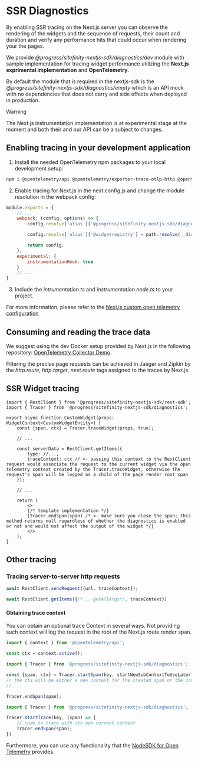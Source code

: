 # SSR Diagnostics

By enabling SSR tracing on the Next.js server you can observe the rendering of the widgets and the sequence of requests, their count and duration and verify any performance hits that could occur when rendering your the pages.

We provide _@progress/sitefinity-nextjs-sdk/diagnostics/dev_ module with sample implementation for tracing widget performance utilizing the **Next.js exprimental implementation** and **OpenTelemetry**.

By default the module that is required in the nextjs-sdk is the _@progress/sitefinity-nextjs-sdk/diagnostics/empty_ which is an API mock with no dependencies that does not carry and side effects when deployed in production.

> [!WARNING]
> The Next.js instrumentation implementation is at experimental stage at the moment and both their and our API can be a subject to changes.

## Enabling tracing in your development application

1. Install the needed OpenTelemetry npm packages to your local development setup:

```bash
npm i @opentelemetry/api @opentelemetry/exporter-trace-otlp-http @opentelemetry/resources @opentelemetry/sdk-node @opentelemetry/sdk-trace-node @opentelemetry/semantic-conventions --save-dev
```

2. Enable tracing for Next.js in the next.config.js and change the module resolution in the webpack config:
```js
module.exports = {
    // ...
    webpack: (config, options) => {
        config.resolve['alias']['@progress/sitefinity-nextjs-sdk/diagnostics/empty'] = '@progress/sitefinity-nextjs-sdk/diagnostics/dev';

        config.resolve['alias']['@widgetregistry'] = path.resolve(__dirname, 'src/app/widget-registry'); // <- this should be present by default in your project

        return config;
    },
    experimental: {
        instrumentationHook: true
    }
    // ...
}
```

3. Include the _intrumentation.ts_ and _instrumentation.node.ts_ to your project.

For more information, please refer to the [Nexj.js custom open telemetry configuration](https://nextjs.org/docs/pages/building-your-application/optimizing/open-telemetry#manual-opentelemetry-configuration)

## Consuming and reading the trace data

We suggest using the dev Docker setup provided by Next.js in the following repository: [OpenTelemetry Collector Demo](https://github.com/vercel/opentelemetry-collector-dev-setup).

Filtering the precise page requests can be achieved in Jaeger and Zipkin by the _http.route_, _http.target_, _next.route_ tags assigned to the traces by Next.js.


## SSR Widget tracing

```tsx
import { RestClient } from '@progress/sitefinity-nextjs-sdk/rest-sdk';
import { Tracer } from '@progress/sitefinity-nextjs-sdk/diagnostics';

export async function CustomWidget(props: WidgetContext<CustomWidgetEntity>) {
    const {span, ctx} = Tracer.traceWidget(props, true);

    // ...

    const serverData = RestClient.getItems({
        type: //...,
        traceContext: ctx // <- passing this context to the RestClient request would associate the request to the current widget via the open telemetry context created by the Tracer.traceWidget, otherwise the request's span will be logged as a child of the page render root span
    });

    // ...

    return (
        <>
        {/* template implementation */}
        {Tracer.endSpan(span) /* <- make sure you close the span; this method returns null regardless of whether the diagnostics is enabled or not and would not affect the output of the widget */}
        </>
    );
}
```

## Other tracing

### Tracing server-to-server http requests



```ts
await RestClient.sendRequest({url, traceContext});

await RestClient.getItems({/*... getAllArgs*/, traceContext})
```

#### Obtaining trace context
You can obtain an optional trace Context in several ways. Not providing such context will log the request in the root of the Next.js route render span.

```ts
import { context } from '@opentelemetry/api';

const ctx = context.active();
```

```ts
import { Tracer } from '@progress/sitefinity-nextjs-sdk/diagnostics';

const {span, ctx} = Tracer.startSpan(key, startNewSubContextToUseLater?, currentContext?);
// the ctx will be either a new context for the created span or the context.active() depending on the second parameter
// ...

Tracer.endSpan(span);
```

```ts
import { Tracer } from '@progress/sitefinity-nextjs-sdk/diagnostics';

Tracer.startTrace(key, (span) => {
    // code to trace with its own current context
    Tracer.endSpan(span);
})
```

Furthermore, you can use any functionality that the [NodeSDK for Open Telemetry](https://opentelemetry.io/docs/languages/js/getting-started/nodejs/) provides.

